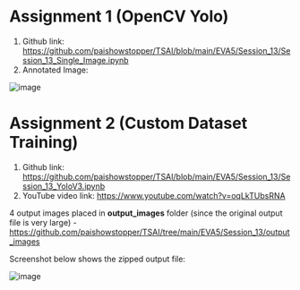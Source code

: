 # Assignment 1 (OpenCV Yolo)

1. Github link: https://github.com/paishowstopper/TSAI/blob/main/EVA5/Session_13/Session_13_Single_Image.ipynb
2. Annotated Image:

![image](https://user-images.githubusercontent.com/26896746/118374302-f56c2200-b5d8-11eb-946d-feda96860650.png)

# Assignment 2 (Custom Dataset Training)

1. Github link: https://github.com/paishowstopper/TSAI/blob/main/EVA5/Session_13/Session_13_YoloV3.ipynb
2. YouTube video link: https://www.youtube.com/watch?v=oqLkTUbsRNA

4 output images placed in **output_images** folder (since the original output file is very large) - https://github.com/paishowstopper/TSAI/tree/main/EVA5/Session_13/output_images

Screenshot below shows the zipped output file:

![image](https://user-images.githubusercontent.com/26896746/119215002-6a16f300-bae8-11eb-887f-87ff3924b258.png)
